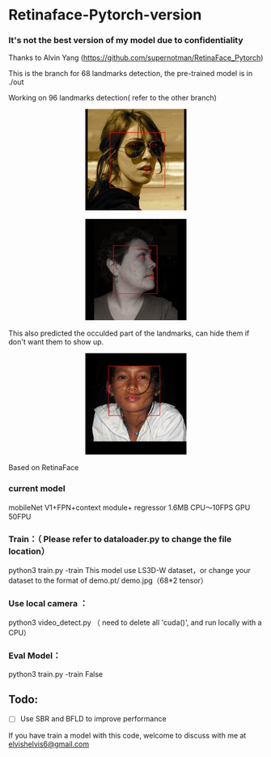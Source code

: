 # Retinaface-Pytorch-version
### It's not the best version of my model due to confidentiality
Thanks to Alvin Yang (https://github.com/supernotman/RetinaFace_Pytorch)

This is the branch for 68 landmarks detection, the pre-trained model is in ./out 

Working on 96 landmarks detection( refer to the other branch)

<p align="center"><img src="assets/1.jpg" width="200"\></p>
<p align="center"><img src="assets/2.jpg" width="200"\></p>
This also predicted the occulded part of the landmarks, can hide them if don't want them to show up.
<p align="center"><img src="assets/3.jpg" width="200"\></p>



Based on RetinaFace 
### current model 
mobileNet V1+FPN+context module+ regressor  1.6MB
CPU～10FPS GPU 50FPU



### Train：（ Please refer to dataloader.py to change the file location）
python3 train.py -train
This model use LS3D-W dataset，or change your dataset to the format of demo.pt/ demo.jpg（68*2 tensor）


### Use local camera ：
python3 video_detect.py （ need to delete all 'cuda()', and run locally with a CPU）


### Eval Model：
python3 train.py -train False

## Todo: 
- [ ] Use SBR and BFLD to improve performance

If you have train a model with this code, welcome to discuss with me at elvishelvis6@gmail.com
